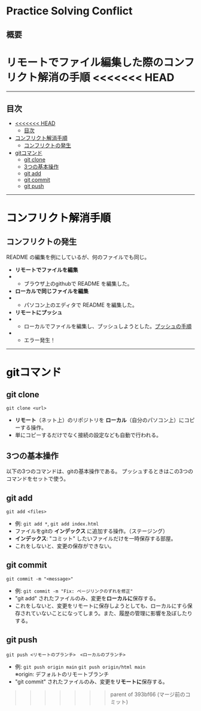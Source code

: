 <h1>Practice Solving Conflict</h1>

## 概要
リモートでファイル編集した際のコンフリクト解消の手順
<<<<<<< HEAD
=======

---

## 目次
- [\<\<\<\<\<\<\< HEAD](#-head)
  - [目次](#目次)
- [コンフリクト解消手順](#コンフリクト解消手順)
  - [コンフリクトの発生](#コンフリクトの発生)
- [gitコマンド](#gitコマンド)
  - [git clone](#git-clone)
  - [3つの基本操作](#3つの基本操作)
  - [git add](#git-add)
  - [git commit](#git-commit)
  - [git push](#git-push)

---

# <a id="コンフリクト解消手順" style="color: #000; border:">コンフリクト解消手順</a>

## コンフリクトの発生
  README の編集を例にしているが、何のファイルでも同じ。
* **リモートでファイルを編集**
* * ブラウザ上のgithubで README を編集した。
* **ローカルで同じファイルを編集**
* * パソコン上のエディタで README を編集した。
* **リモートにプッシュ**
* * ローカルでファイルを編集し、プッシュしようとした。[プッシュの手順](#3つの基本操作)
* * エラー発生！

---

# <a id="gitコマンド" style="color: #000;">gitコマンド</a>

## <a id="git-clone">git clone</a>
```git clone <url> ```
* **リモート**（ネット上）のリポジトリを **ローカル**（自分のパソコン上）にコピーする操作。
* 単にコピーするだけでなく接続の設定なども自動で行われる。

## 3つの基本操作
以下の3つのコマンドは、gitの基本操作である。
プッシュするときはこの3つのコマンドをセットで使う。

## <a id="git-add">git add</a>
```git add <files>```
* 例: ```git add *```, ```git add index.html```
* ファイルをgitの **インデックス** に追加する操作。（ステージング）
* **インデックス**: "コミット" したいファイルだけを一時保存する部屋。
* これをしないと、変更の保存ができない。

## <a id="git-commit">git commit</a>
```git commit -m "<message>"```
* 例: ```git commit -m "Fix: ページリンクのずれを修正"```
* "git add" されたファイルのみ、変更を**ローカルに**保存する。
* これをしないと、変更をリモートに保存しようとしても、ローカルにすら保存されていないことになってしまう。また、履歴の管理に影響を及ぼしたりする。


## <a id="git-push">git push</a>
```git push <リモートのブランチ>　<ローカルのブランチ>```
* 例: ```git push origin main``` ```git push origin/html main```<br> ※origin: デフォルトのリモートブランチ
* "git commit" されたファイルのみ、変更を**リモートに**保存する。
>>>>>>> parent of 393bf66 (マージ前のコミット)

